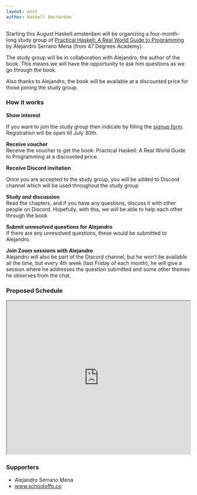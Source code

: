 ```yaml
---
layout: post
author: Haskell Amsterdam
---
```


Starting this August Haskell.amsterdam will be organizing a four-month-long study group of <a href="https://www.amazon.com/Practical-Haskell-World-Guide-Programming/dp/1484244796">Practical Haskell: A Real World Guide to Programming</a> by Alejandro Serrano Mena (from 47 Degrees Academy).

The study group will be in collaboration with Alejandro, the author of the book. This means we will have the opportunity to ask him questions as we go through the book.

Also thanks to Alejandro, the book will be available at a discounted price for those joining the study group.

<h3>How it works</h3>
<p><strong>Show interest</strong><br/>

If you want to join the study group then indicate by filling the <a href="http://eepurl.com/g_auIH">signup form</a>. Registration will be open till July 30th.

</p>

<p><strong>Receive voucher</strong><br/>
Receive the voucher to get the book: Practical Haskell: A Real World Guide to Programming at a discounted price.
</p>

<p><strong> Receive Discord invitation</strong><br/>

Once you are accepted to the study group, you will be added to Discord channel which will be used throughout the study group

</p>

<p><strong>Study and discussion</strong><br/>
Read the chapters, and if you have any questions, discuss it with other people on Discord. Hopefully, with this, we will be able to help each other through the book
</p>

<p><strong>Submit unresolved questions for Alejandro</strong><br/>
If there are any unresolved questions, these would be submitted to Alejandro.
</p>

<p><strong>Join Zoom sessions with Alejandro</strong><br/>
Alejandro will also be part of the Discord channel, but he won’t be available all the time, but every 4th week (last Friday of each month), he will give a session where he addresses the question submitted and some other themes he observes from the chat.
</p>

<h3>Proposed Schedule</h3>

<iframe src="https://docs.google.com/spreadsheets/d/e/2PACX-1vSk0ycLZGHVJk4cgW8WLEF24LUKnllNRTJ1vY2e_doJgyON5rnKNuB6VAQ_US1Lsejy5EXCf9id9Cl0/pubhtml/sheet?gid=0&amp;range=A1:C18&single=true&amp;headers=false" width="100%" height="420"></iframe>

<h3>Supporters</h3>

<ul>
<li>Alejandro Serrano Mena</li>
<!-- <li>www.offerzen.com</li> -->
<li><a href="https://schooloffp.co">www.schooloffp.co</a></li>

</ul>
